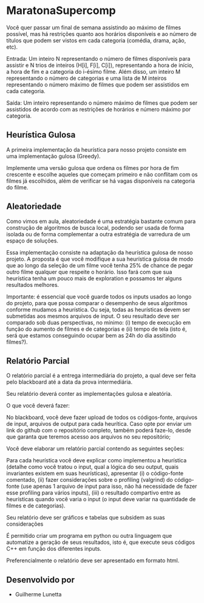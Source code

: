 # MaratonaSupercomp

Você quer passar um final de semana assistindo ao máximo de filmes possível, mas há restrições quanto aos horários disponíveis e ao número de títulos que podem ser vistos em cada categoria (comédia, drama, ação, etc).

Entrada: Um inteiro N representando o número de filmes disponíveis para assistir e N trios de inteiros (H[i], F[i], C[i]), representando a hora de início, a hora de fim e a categoria do i-ésimo filme. Além disso, um inteiro M representando o número de categorias e uma lista de M inteiros representando o número máximo de filmes que podem ser assistidos em cada categoria.

Saída: Um inteiro representando o número máximo de filmes que podem ser assistidos de acordo com as restrições de horários e número máximo por categoria.

## Heurística Gulosa

A primeira implementação da heurística para nosso projeto consiste em uma implementação gulosa (Greedy).

Implemente uma versão gulosa que ordena os filmes por hora de fim crescente e escolhe aqueles que começam primeiro e não conflitam com os filmes já escolhidos, além de verificar se há vagas disponíveis na categoria do filme.

## Aleatoriedade

Como vimos em aula, aleatoriedade é uma estratégia bastante comum para construção de algoritmos de busca local, podendo ser usada de forma isolada ou de forma complementar a outra estratégia de varredura de um espaço de soluções.

Essa implementação consiste na adaptação da heurística gulosa de nosso projeto. A proposta é que você modifique a sua heurística gulosa de modo que ao longo da seleção de um filme você tenha 25% de chance de pegar outro filme qualquer que respeite o horário. Isso fará com que sua heurística tenha um pouco mais de exploration e possamos ter alguns resultados melhores.

Importante: é essencial que você guarde todos os inputs usados ao longo do projeto, para que possa comparar o desempenho de seus algoritmos conforme mudamos a heurística. Ou seja, todas as heurísticas devem ser submetidas aos mesmos arquivos de input. O seu resultado deve ser comparado sob duas perspectivas, no mínimo: (i) tempo de execução em função do aumento de filmes e de categorias e (ii) tempo de tela (isto é, será que estamos conseguindo ocupar bem as 24h do dia assitindo filmes?).

## Relatório Parcial

O relatório parcial é a entrega intermediária do projeto, a qual deve ser feita pelo blackboard até a data da prova intermediária.

Seu relatório deverá conter as implementações gulosa e aleatória.

O que você deverá fazer:

No blackboard, você deve fazer upload de todos os códigos-fonte, arquivos de input, arquivos de output para cada heurítica. Caso opte por enviar um link do github com o repositório completo, também poderá faze-lo, desde que garanta que teremos acesso aos arquivos no seu repositório;

Você deve elaborar um relatório parcial contendo as seguintes seções:

Para cada heurística você deve explicar como implementou a heurística (detalhe como você tratou o input, qual a lógica do seu output, quais invariantes existem em suas heurísticas), apresentar (i) o código-fonte comentado, (ii) fazer considerações sobre o profiling (valgrind) do código-fonte (use apenas 1 arquivo de input para isso, não há necessidade de fazer esse profiling para vários inputs), (iii) o resultado compartivo entre as heurísticas quando você varia o input (o input deve variar na quantidade de filmes e de categorias).

Seu relatório deve ser gráficos e tabelas que subsidem as suas considerações

É permitido criar um programa em python ou outra linguagem que automatize a geração de seus resultados, isto é, que execute seus códigos C++ em função dos diferentes inputs.

Preferencialmente o relatório deve ser apresentado em formato html.

## Desenvolvido por
* Guilherme Lunetta
